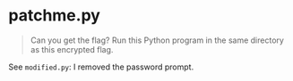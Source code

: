 # patchme.py

> Can you get the flag? Run this Python program in the same directory as this encrypted flag.

See `modified.py`: I removed the password prompt.
